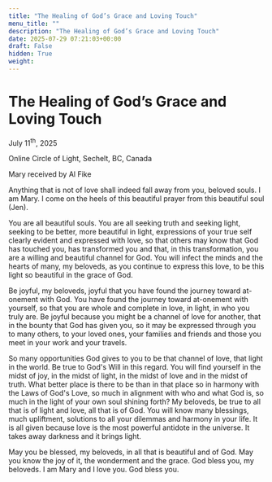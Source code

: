 ```yaml
---
title: "The Healing of God’s Grace and Loving Touch"
menu_title: ""
description: "The Healing of God’s Grace and Loving Touch"
date: 2025-07-29 07:21:03+00:00
draft: False
hidden: True
weight:
---
```

# The Healing of God’s Grace and Loving Touch

July 11<sup>th</sup>, 2025

Online Circle of Light, Sechelt, BC, Canada

Mary received by Al Fike

Anything that is not of love shall indeed fall away from you, beloved souls. I am Mary. I come on the heels of this beautiful prayer from this beautiful soul (Jen).

You are all beautiful souls. You are all seeking truth and seeking light, seeking to be better, more beautiful in light, expressions of your true self clearly evident and expressed with love, so that others may know that God has touched you, has transformed you and that, in this transformation, you are a willing and beautiful channel for God. You will infect the minds and the hearts of many, my beloveds, as you continue to express this love, to be this light so beautiful in the grace of God.

Be joyful, my beloveds, joyful that you have found the journey toward at-onement with God. You have found the journey toward at-onement with yourself, so that you are whole and complete in love, in light, in who you truly are. Be joyful because you might be a channel of love for another, that in the bounty that God has given you, so it may be expressed through you to many others, to your loved ones, your families and friends and those you meet in your work and your travels.

So many opportunities God gives to you to be that channel of love, that light in the world. Be true to God's Will in this regard. You will find yourself in the midst of joy, in the midst of light, in the midst of love and in the midst of truth. What better place is there to be than in that place so in harmony with the Laws of God's Love, so much in alignment with who and what God is, so much in the light of your own soul shining forth? My beloveds, be true to all that is of light and love, all that is of God. You will know many blessings, much upliftment, solutions to all your dilemmas and harmony in your life. It is all given because love is the most powerful antidote in the universe. It takes away darkness and it brings light.

May you be blessed, my beloveds, in all that is beautiful and of God. May you know the joy of it, the wonderment and the grace. God bless you, my beloveds. I am Mary and I love you. God bless you.
